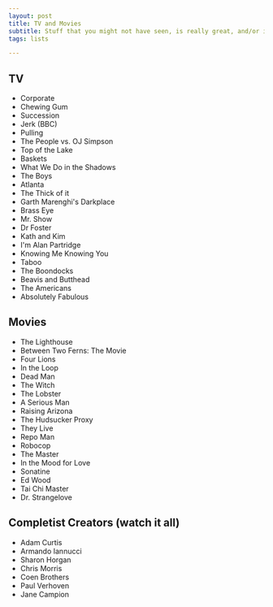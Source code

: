 ```yaml
---
layout: post
title: TV and Movies
subtitle: Stuff that you might not have seen, is really great, and/or is worth a re-watching.
tags: lists

---
```

## TV

* Corporate
* Chewing Gum
* Succession
* Jerk (BBC)
* Pulling
* The People vs. OJ Simpson
* Top of the Lake
* Baskets
* What We Do in the Shadows
* The Boys
* Atlanta
* The Thick of it
* Garth Marenghi's Darkplace
* Brass Eye
* Mr. Show
* Dr Foster
* Kath and Kim
* I'm Alan Partridge
* Knowing Me Knowing You
* Taboo
* The Boondocks
* Beavis and Butthead
* The Americans
* Absolutely Fabulous

## **Movies**

* The Lighthouse
* Between Two Ferns: The Movie
* Four Lions
* In the Loop
* Dead Man
* The Witch
* The Lobster
* A Serious Man
* Raising Arizona
* The Hudsucker Proxy
* They Live
* Repo Man
* Robocop
* The Master
* In the Mood for Love
* Sonatine
* Ed Wood
* Tai Chi Master
* Dr. Strangelove

## **Completist Creators (watch it all)**

* Adam Curtis
* Armando Iannucci
* Sharon Horgan
* Chris Morris
* Coen Brothers
* Paul Verhoven
* Jane Campion